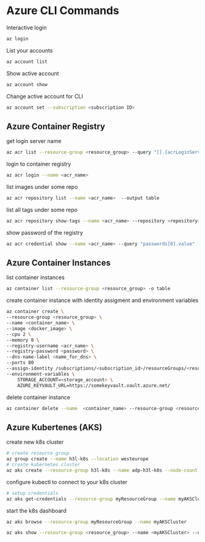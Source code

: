 # Azure CLI Commands

Interactive login

```bash
az login
```

List your accounts

```bash
az account list
```

Show active account

```bash
az account show
```

Change active account for CLI

```bash
az account set --subscription <subscription ID>
```

## Azure Container Registry

get login server name

```bash
az acr list --resource-group <resource_group> --query "[].{acrLoginServer:loginServer}" --output table
```

login to container registry

```bash
az acr login --name <acr_name>
```

list images under some repo

```bash
az acr repository list --name <acr_name>  --output table
```

list all tags under some repo

```bash
az acr repository show-tags --name <acr_name> --repository <repository> -o table
```

show password of the registry

```bash
az acr credential show --name <acr_name> --query "passwords[0].value"
```

## Azure Container Instances

list container instances

```bash
az container list --resource-group <resource_group> -o table
```

create container instance with identity assigment and environment variables

```bash
az container create \
--resource-group <resource_group> \
--name <container_name> \
--image <docker_image> \
--cpu 2 \
--memory 8 \
--registry-username <acr_name> \
--registry-password <password> \
--dns-name-label <name_for_dns> \
--ports 80
--assign-identity /subscriptions/<subscription_id>/resourceGroups/<resource_group>/providers/Microsoft.ManagedIdentity/userAssignedIdentities/<user_assigned_identity> \
--environment-variables \
    STORAGE_ACCOUNT=<storage_account> \
    AZURE_KEYVAULT_URL=https://somekeyvault.vault.azure.net/
```

delete container instance

```bash
az container delete --name  <container_name> --resource-group <resource_group> -o table --yes -y
```

## Azure Kubertenes (AKS)

create new k8s cluster

```bash
# create resource group
az group create --name h3l-k8s --location westeurope
# create kubernetes cluster
az aks create --resource-group h3l-k8s --name adp-h3l-k8s --node-count 2 --node-vm-size Standard_D1_v2 --generate-ssh-keys
```

configure kubectl to connect to your k8s cluster

```bash
# setup credentials
az aks get-credentials --resource-group myResourceGroup --name myAKSCluster
```

start the k8s dashboard

```bash
az aks browse --resource-group myResourceGroup --name myAKSCluster
```

```bash
az aks show --resource-group <resource_group> --name <myAKSCluster> --query <nodeResourceGroup> -o tsv
```


